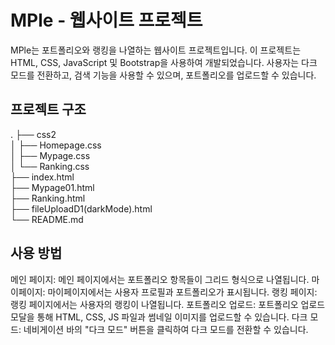 # MPle - 웹사이트 프로젝트

MPle는 포트폴리오와 랭킹을 나열하는 웹사이트 프로젝트입니다. 이 프로젝트는 HTML, CSS, JavaScript 및 Bootstrap을 사용하여 개발되었습니다. 사용자는 다크 모드를 전환하고, 검색 기능을 사용할 수 있으며, 포트폴리오를 업로드할 수 있습니다.

## 프로젝트 구조

.
├── css2 <br>
│ ├── Homepage.css <br>
│ ├── Mypage.css <br>
│ └── Ranking.css <br>
├── index.html <br>
├── Mypage01.html <br>
├── Ranking.html <br>
├── fileUploadD1(darkMode).html <br>
└── README.md

## 사용 방법
메인 페이지: 메인 페이지에서는 포트폴리오 항목들이 그리드 형식으로 나열됩니다.
마이페이지: 마이페이지에서는 사용자 프로필과 포트폴리오가 표시됩니다.
랭킹 페이지: 랭킹 페이지에서는 사용자의 랭킹이 나열됩니다.
포트폴리오 업로드: 포트폴리오 업로드 모달을 통해 HTML, CSS, JS 파일과 썸네일 이미지를 업로드할 수 있습니다.
다크 모드: 네비게이션 바의 "다크 모드" 버튼을 클릭하여 다크 모드를 전환할 수 있습니다.
